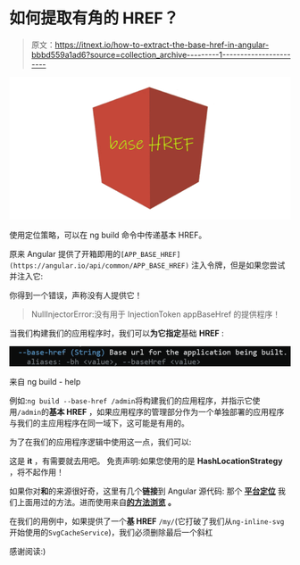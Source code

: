 # 如何提取有角的 HREF？

> 原文：<https://itnext.io/how-to-extract-the-base-href-in-angular-bbbd559a1ad6?source=collection_archive---------1----------------------->

![](img/0b391968ff421fa78b3ac3c4268f55fa.png)

使用定位策略，可以在 ng build 命令中传递基本 HREF。

原来 Angular 提供了开箱即用的`[APP_BASE_HREF](https://angular.io/api/common/APP_BASE_HREF)` [](https://angular.io/api/common/APP_BASE_HREF)注入令牌，但是如果您尝试并注入它:

你得到一个错误，声称没有人提供它！

> NullInjectorError:没有用于 InjectionToken appBaseHref 的提供程序！

当我们构建我们的应用程序时，我们可以**为它指定**基础 **HREF** :

![](img/fb386971d3a11f39791b8da09402bf44.png)

来自 ng build - help

例如:`ng build --base-href /admin`将构建我们的应用程序，并指示它使用`/admin`的**基本 HREF** ，如果应用程序的管理部分作为一个单独部署的应用程序与我们的主应用程序在同一域下，这可能是有用的。

为了在我们的应用程序逻辑中使用这一点，我们可以:

这是 **it** ，有需要就去用吧。
免责声明:如果您使用的是 **HashLocationStrategy** ，将不起作用！

如果你对**和**的来源很好奇，这里有几个**链接**到 Angular 源代码:
那个 [**平台定位**](https://github.com/angular/angular/blob/168abc6d6f52713383411b14980e104c99bfeef5/packages/common/src/location/platform_location.ts#L119) 我们上面用过的方法。进而使用来自[**的方法浏览**](https://github.com/angular/angular/blob/168abc6d6f52713383411b14980e104c99bfeef5/packages/platform-browser/src/browser/browser_adapter.ts#L94) **。**

在我们的用例中，如果提供了一个**基 HREF** `/my/`(它打破了我们从`ng-inline-svg`开始使用的`SvgCacheService`)，我们必须删除最后一个斜杠

感谢阅读:)